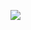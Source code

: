 <p align="left">
    <a href="https://instagram.com/muhavann">
      <img src="https://muhavan.github.io/assets/images/instaa.gif">
    </a>
</p>
